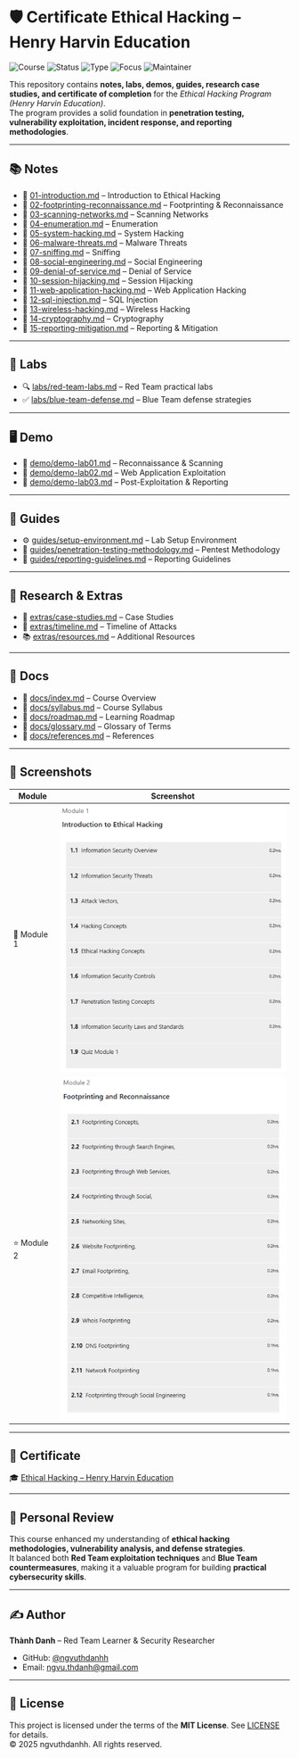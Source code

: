 # 🛡️ Certificate Ethical Hacking – Henry Harvin Education

![Course](https://img.shields.io/badge/Henry%20Harvin-Ethical%20Hacking-darkblue?style=flat-square&logo=hackaday)
![Status](https://img.shields.io/badge/Status-Completed-brightgreen?style=flat-square&logo=verizon)
![Type](https://img.shields.io/badge/Type-Learning%20Project-orange?style=flat-square&logo=notion)
![Focus](https://img.shields.io/badge/Focus-Red%20Team%20%26%20Blue%20Team-informational?style=flat-square&logo=protonvpn)
![Maintainer](https://img.shields.io/badge/Maintainer-Thành%20Danh-blueviolet?style=flat-square&logo=github)

This repository contains **notes, labs, demos, guides, research case studies, and certificate of completion** for the *Ethical Hacking Program (Henry Harvin Education)*.  
The program provides a solid foundation in **penetration testing, vulnerability exploitation, incident response, and reporting methodologies**.

---

## 📚 Notes
- 📄 [01-introduction.md](./notes/01-introduction.md) – Introduction to Ethical Hacking  
- 📄 [02-footprinting-reconnaissance.md](./notes/02-footprinting-reconnaissance.md) – Footprinting & Reconnaissance  
- 📄 [03-scanning-networks.md](./notes/03-scanning-networks.md) – Scanning Networks  
- 📄 [04-enumeration.md](./notes/04-enumeration.md) – Enumeration  
- 📄 [05-system-hacking.md](./notes/05-system-hacking.md) – System Hacking  
- 📄 [06-malware-threats.md](./notes/06-malware-threats.md) – Malware Threats  
- 📄 [07-sniffing.md](./notes/07-sniffing.md) – Sniffing  
- 📄 [08-social-engineering.md](./notes/08-social-engineering.md) – Social Engineering  
- 📄 [09-denial-of-service.md](./notes/09-denial-of-service.md) – Denial of Service  
- 📄 [10-session-hijacking.md](./notes/10-session-hijacking.md) – Session Hijacking  
- 📄 [11-web-application-hacking.md](./notes/11-web-application-hacking.md) – Web Application Hacking  
- 📄 [12-sql-injection.md](./notes/12-sql-injection.md) – SQL Injection  
- 📄 [13-wireless-hacking.md](./notes/13-wireless-hacking.md) – Wireless Hacking  
- 📄 [14-cryptography.md](./notes/14-cryptography.md) – Cryptography  
- 📄 [15-reporting-mitigation.md](./notes/15-reporting-mitigation.md) – Reporting & Mitigation  

---

## 🧪 Labs
- 🔍 [labs/red-team-labs.md](./labs/red-team-labs.md) – Red Team practical labs  
- ✅ [labs/blue-team-defense.md](./labs/blue-team-defense.md) – Blue Team defense strategies  

---

## 🖥️ Demo
- 📝 [demo/demo-lab01.md](./demo/demo-lab01.md) – Reconnaissance & Scanning  
- 📝 [demo/demo-lab02.md](./demo/demo-lab02.md) – Web Application Exploitation  
- 📝 [demo/demo-lab03.md](./demo/demo-lab03.md) – Post-Exploitation & Reporting  

---

## 📖 Guides
- ⚙️ [guides/setup-environment.md](./guides/setup-environment.md) – Lab Setup Environment  
- 📑 [guides/penetration-testing-methodology.md](./guides/penetration-testing-methodology.md) – Pentest Methodology  
- 📝 [guides/reporting-guidelines.md](./guides/reporting-guidelines.md) – Reporting Guidelines  

---

## 🔬 Research & Extras
- 📑 [extras/case-studies.md](./extras/case-studies.md) – Case Studies  
- 📆 [extras/timeline.md](./extras/timeline.md) – Timeline of Attacks  
- 📚 [extras/resources.md](./extras/resources.md) – Additional Resources  

---

## 📘 Docs
- 📖 [docs/index.md](./docs/index.md) – Course Overview  
- 📘 [docs/syllabus.md](./docs/syllabus.md) – Course Syllabus  
- 📘 [docs/roadmap.md](./docs/roadmap.md) – Learning Roadmap  
- 📘 [docs/glossary.md](./docs/glossary.md) – Glossary of Terms  
- 📘 [docs/references.md](./docs/references.md) – References  

---

## 📸 Screenshots

| Module | Screenshot |
|--------|------------|
| 🏫 Module 1 | ![](./screenshots/module1-hr.png) |
| ⭐ Module 2 | ![](./screenshots/module2-hr.png) |

---

## 📜 Certificate
🎓 [Ethical Hacking – Henry Harvin Education](./cert/Free%20Certificate%20Ethical%20Hacking%20-%20Henry%20Harvin%20Education.jpg)

---

## 📝 Personal Review
This course enhanced my understanding of **ethical hacking methodologies, vulnerability analysis, and defense strategies**.  
It balanced both **Red Team exploitation techniques** and **Blue Team countermeasures**, making it a valuable program for building **practical cybersecurity skills**.

---

## ✍️ Author
**Thành Danh** – Red Team Learner & Security Researcher  

- GitHub: [@ngvuthdanhh](https://github.com/ngvuthdanhh)  
- Email: ngvu.thdanh@gmail.com  

---

## 📄 License
This project is licensed under the terms of the **MIT License**. See [LICENSE](./LICENSE) for details.  
© 2025 ngvuthdanhh. All rights reserved.  
